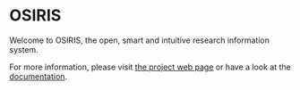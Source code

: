 # OSIRIS

Welcome to OSIRIS, the open, smart and intuitive research information system. 

For more information, please visit [the project web page](https://osiris-app.de/) or have a look at the [documentation](https://wiki.osiris-app.de).